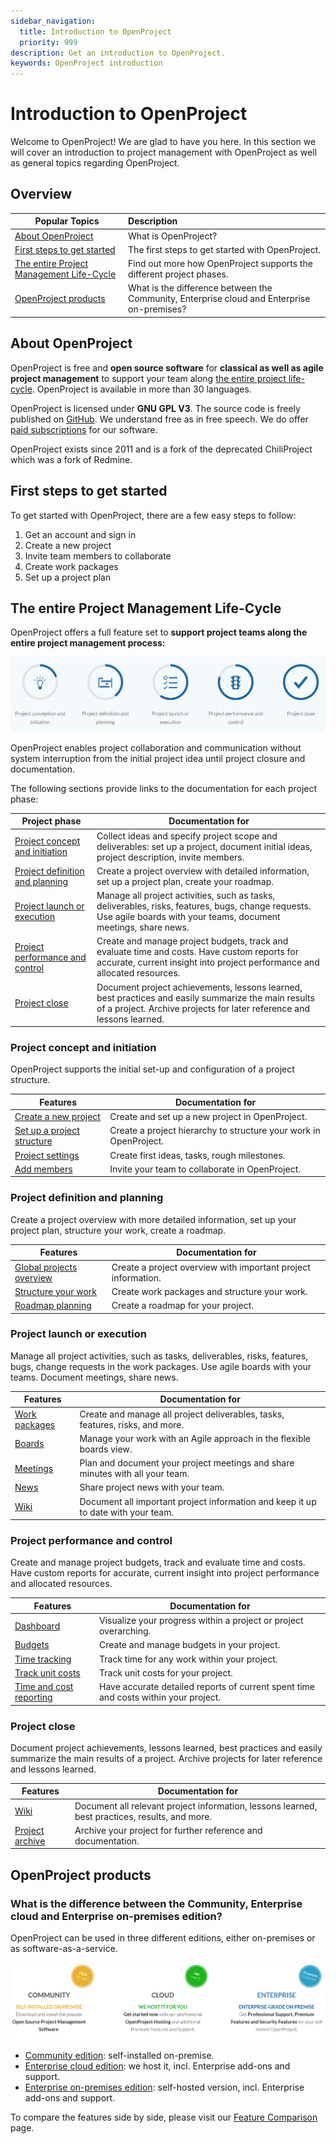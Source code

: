 ```yaml
---
sidebar_navigation:
  title: Introduction to OpenProject
  priority: 999
description: Get an introduction to OpenProject.
keywords: OpenProject introduction
---
```

# Introduction to OpenProject

Welcome to OpenProject! We are glad to have you here. In this section we will cover an introduction to project management with OpenProject as well as general topics regarding OpenProject.

## Overview

| Popular Topics                                                                        | Description                                                                                |
|---------------------------------------------------------------------------------------|:-------------------------------------------------------------------------------------------|
| [About OpenProject](#about-openproject)                                               | What is OpenProject?                                                                       |
| [First steps to get started](#first-steps-to-get-started)                             | The first steps to get started with OpenProject.                                           |
| [The entire Project Management Life-Cycle](#the-entire-project-management-life-cycle) | Find out more how OpenProject supports the different project phases.                       |
| [OpenProject products](#openproject-products)                                         | What is the difference between the Community, Enterprise cloud and Enterprise on-premises? |

## About OpenProject

OpenProject is free and **open source software** for **classical as well as agile project management** to support your team along [the entire project life-cycle](#the-entire-project-management-life-cycle). OpenProject is available in more than 30 languages.

OpenProject is licensed under **GNU GPL V3**. The source code is freely published on [GitHub](https://github.com/opf/openproject). We understand free as in free speech. We do offer [paid subscriptions](#openproject-products) for our software.

OpenProject exists since 2011 and is a fork of the deprecated ChiliProject which was a fork of Redmine.

## First steps to get started

To get started with OpenProject, there are a few easy steps to follow:

1. Get an account and sign in
2. Create a new project
3. Invite team members to collaborate
4. Create work packages
5. Set up a project plan

## The entire Project Management Life-Cycle

OpenProject offers a full feature set to **support project teams along the entire project management process:**

![Project Management Life-Cycle](1565860195298.png)

OpenProject enables project collaboration and communication without system interruption from the initial project idea until project closure and documentation.

The following sections provide links to the documentation for each project phase:

| Project phase                                                | Documentation for                                            |
| ------------------------------------------------------------ | ------------------------------------------------------------ |
| [Project concept and initiation](#project-concept-and-initiation) | Collect ideas and specify project scope and deliverables:  set up a project, document initial ideas, project description, invite members. |
| [Project definition and planning](#project-definition-and-planning) | Create a project overview with detailed information, set up a project plan, create your roadmap. |
| [Project launch or execution](#project-launch-or-execution)  | Manage all project activities, such as tasks, deliverables, risks, features, bugs, change requests. Use agile boards with your teams, document meetings, share news. |
| [Project performance and control](#project-performance-and-control) | Create and manage project budgets, track and evaluate time and costs. Have custom reports for accurate, current insight into project performance and allocated resources. |
| [Project close](#project-close)                              | Document project achievements, lessons learned, best practices and easily summarize the main results of a project. Archive projects for later reference and lessons learned. |

### Project concept and initiation

OpenProject supports the initial set-up and configuration of a project structure.

| Features                                                     | Documentation for                                            |
| ------------------------------------------------------------ | ------------------------------------------------------------ |
| [Create a new project](../projects/#create-a-new-project)    | Create and set up a new project in OpenProject.              |
| [Set up a project structure](../../user-guide/projects/#project-structure) | Create a project hierarchy to structure your work in OpenProject. |
| [Project settings](../../user-guide/projects/#project-settings) | Create first ideas, tasks, rough milestones.                 |
| [Add members](../invite-members/)                            | Invite your team to collaborate in OpenProject.              |

### Project definition and planning

Create a project overview with more detailed information, set up your project plan, structure your work, create a roadmap.

| Features                                              | Documentation for                                            |
| ----------------------------------------------------- | ------------------------------------------------------------ |
| [Global projects overview](../../user-guide/)         | Create a project overview with important project information. |
| [Structure your work](../work-packages-introduction/) | Create work packages and structure your work.                |
| [Roadmap planning](../gantt-chart-introduction/)      | Create a roadmap for your project.                           |

### Project launch or execution

Manage all project activities, such as tasks, deliverables, risks, features, bugs, change requests in the work packages. Use agile boards with your teams. Document meetings, share news.

| Features      | Documentation for                                            |
| ------------- | ------------------------------------------------------------ |
| [Work packages](../../user-guide/work-packages/create-work-package/)             | Create and manage all project deliverables, tasks, features, risks, and more. |
| [Boards](../../user-guide/agile-boards/)        | Manage your work with an Agile approach in the flexible boards view. |
| [Meetings](../../user-guide/meetings/)      | Plan and document your project meetings and share minutes with all your team. |
| [News](../../user-guide/news/)          | Share project news with your team.                           |
| [Wiki](../../user-guide/wiki/)          | Document all important project information and keep it up to date with your team. |

### Project performance and control

Create and manage project budgets, track and evaluate time and costs. Have custom reports for accurate, current insight into project performance and allocated resources.

| Features                                                              | Documentation for                                            |
|-----------------------------------------------------------------------| ------------------------------------------------------------ |
| [Dashboard](../../user-guide/home/)                                   | Visualize your progress within a project or project overarching. |
| [Budgets](../../user-guide/budgets/)                                  | Create and manage budgets in your project.                   |
| [Time tracking](../../user-guide/time-and-costs/time-tracking/)       | Track time for any work within your project.                 |
| [Track unit costs](../../user-guide/time-and-costs/cost-tracking/)    | Track unit costs for your project.                           |
| [Time and cost reporting](../../user-guide/time-and-costs/reporting/) | Have accurate detailed reports of current spent time and costs within your project. |

### Project close

Document project achievements, lessons learned, best practices and easily summarize the main results of a project. Archive projects for later reference and lessons learned.

| Features        | Documentation for                                            |
| --------------- | ------------------------------------------------------------ |
| [Wiki](../../user-guide/wiki/create-edit-wiki/)            | Document all relevant project information, lessons learned, best practices, results, and more. |
| [Project archive](../../user-guide/projects/#archive-a-project) | Archive your project for further reference and documentation. |

## OpenProject products

###  What is the difference between the Community, Enterprise cloud and Enterprise on-premises edition?

OpenProject can be used in three different editions, either on-premises or as software-as-a-service.

![openproject versions](1569586019132.png)

* [Community edition](https://www.openproject.org/download-and-installation/): self-installed on-premise.
* [Enterprise cloud edition](https://www.openproject.org/enterprise-edition/#hosting-options): we host it, incl. Enterprise add-ons and support.
* [Enterprise on-premises edition](https://www.openproject.org/enterprise-edition/): self-hosted version, incl. Enterprise add-ons and support.

To compare the features side by side, please visit our [Feature Comparison](https://www.openproject.org/pricing/#features) page.

